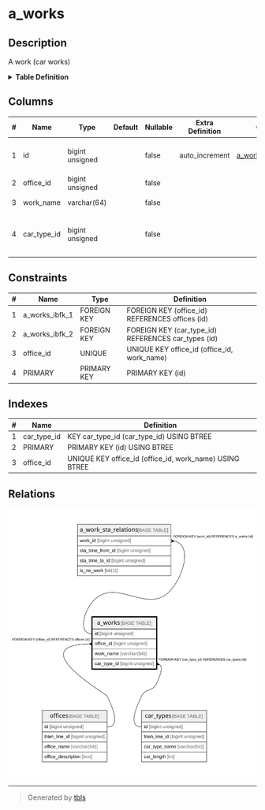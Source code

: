 # a_works

## Description

A work (car works)

<details>
<summary><strong>Table Definition</strong></summary>

```sql
CREATE TABLE `a_works` (
  `id` bigint unsigned NOT NULL AUTO_INCREMENT COMMENT 'counter to identify each record',
  `office_id` bigint unsigned NOT NULL COMMENT 'target office id',
  `work_name` varchar(64) NOT NULL COMMENT 'work name',
  `car_type_id` bigint unsigned NOT NULL COMMENT 'car type id that can use to this work',
  PRIMARY KEY (`id`),
  UNIQUE KEY `office_id` (`office_id`,`work_name`),
  KEY `car_type_id` (`car_type_id`),
  CONSTRAINT `a_works_ibfk_1` FOREIGN KEY (`office_id`) REFERENCES `offices` (`id`) ON DELETE CASCADE,
  CONSTRAINT `a_works_ibfk_2` FOREIGN KEY (`car_type_id`) REFERENCES `car_types` (`id`) ON DELETE CASCADE
) ENGINE=InnoDB AUTO_INCREMENT=[Redacted by tbls] DEFAULT CHARSET=utf8mb3 COMMENT='A work (car works)'
```

</details>

## Columns

| # | Name | Type | Default | Nullable | Extra Definition | Children | Parents | Comment |
| - | ---- | ---- | ------- | -------- | ---------------- | -------- | ------- | ------- |
| 1 | id | bigint unsigned |  | false | auto_increment | [a_work_sta_relations](a_work_sta_relations.md) |  | counter to identify each record |
| 2 | office_id | bigint unsigned |  | false |  |  | [offices](offices.md) | target office id |
| 3 | work_name | varchar(64) |  | false |  |  |  | work name |
| 4 | car_type_id | bigint unsigned |  | false |  |  | [car_types](car_types.md) | car type id that can use to this work |

## Constraints

| # | Name | Type | Definition |
| - | ---- | ---- | ---------- |
| 1 | a_works_ibfk_1 | FOREIGN KEY | FOREIGN KEY (office_id) REFERENCES offices (id) |
| 2 | a_works_ibfk_2 | FOREIGN KEY | FOREIGN KEY (car_type_id) REFERENCES car_types (id) |
| 3 | office_id | UNIQUE | UNIQUE KEY office_id (office_id, work_name) |
| 4 | PRIMARY | PRIMARY KEY | PRIMARY KEY (id) |

## Indexes

| # | Name | Definition |
| - | ---- | ---------- |
| 1 | car_type_id | KEY car_type_id (car_type_id) USING BTREE |
| 2 | PRIMARY | PRIMARY KEY (id) USING BTREE |
| 3 | office_id | UNIQUE KEY office_id (office_id, work_name) USING BTREE |

## Relations

![er](a_works.svg)

---

> Generated by [tbls](https://github.com/k1LoW/tbls)

